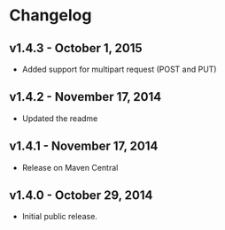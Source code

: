 # Changelog

## v1.4.3 - October 1, 2015

* Added support for multipart request (POST and PUT)

## v1.4.2 - November 17, 2014

* Updated the readme

## v1.4.1 - November 17, 2014

* Release on Maven Central

## v1.4.0 - October 29, 2014

* Initial public release.
